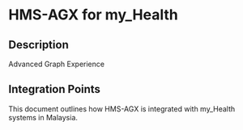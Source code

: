 # HMS-AGX for my_Health

## Description

Advanced Graph Experience

## Integration Points

This document outlines how HMS-AGX is integrated with my_Health systems in Malaysia.
